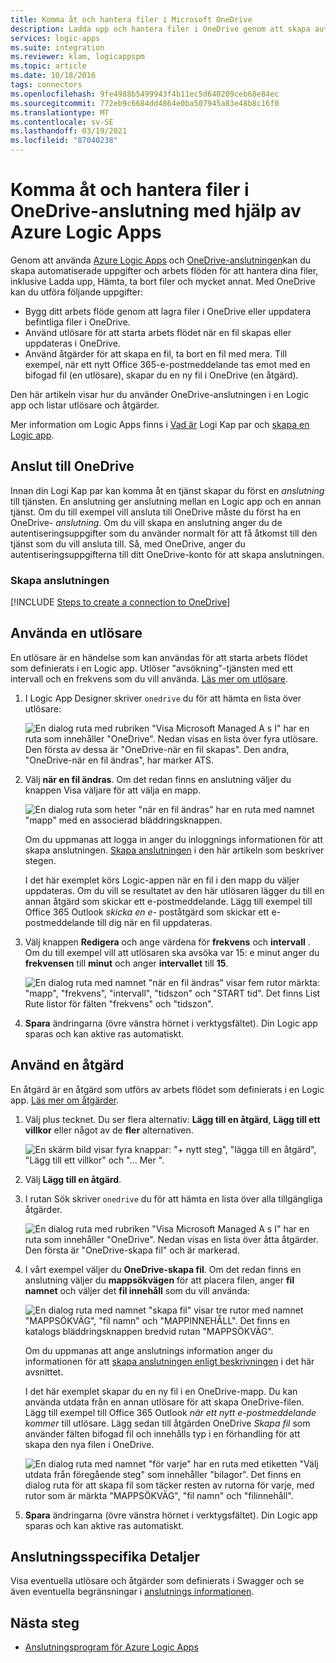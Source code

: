 ```yaml
---
title: Komma åt och hantera filer i Microsoft OneDrive
description: Ladda upp och hantera filer i OneDrive genom att skapa automatiserade arbets flöden i Azure Logic Apps
services: logic-apps
ms.suite: integration
ms.reviewer: klam, logicappspm
ms.topic: article
ms.date: 10/18/2016
tags: connectors
ms.openlocfilehash: 9fe4988b5499943f4b11ec5d640209ceb68e84ec
ms.sourcegitcommit: 772eb9c6684dd4864e0ba507945a83e48b8c16f0
ms.translationtype: MT
ms.contentlocale: sv-SE
ms.lasthandoff: 03/19/2021
ms.locfileid: "87040238"
---
```

# <a name="access-and-manage-files-in-onedrive-connector-by-using-azure-logic-apps"></a>Komma åt och hantera filer i OneDrive-anslutning med hjälp av Azure Logic Apps

Genom att använda [Azure Logic Apps](../logic-apps/logic-apps-overview.md) och [OneDrive-anslutningen](/connectors/onedriveconnector/)kan du skapa automatiserade uppgifter och arbets flöden för att hantera dina filer, inklusive Ladda upp, Hämta, ta bort filer och mycket annat. Med OneDrive kan du utföra följande uppgifter:

* Bygg ditt arbets flöde genom att lagra filer i OneDrive eller uppdatera befintliga filer i OneDrive. 
* Använd utlösare för att starta arbets flödet när en fil skapas eller uppdateras i OneDrive.
* Använd åtgärder för att skapa en fil, ta bort en fil med mera. Till exempel, när ett nytt Office 365-e-postmeddelande tas emot med en bifogad fil (en utlösare), skapar du en ny fil i OneDrive (en åtgärd).

Den här artikeln visar hur du använder OneDrive-anslutningen i en Logic app och listar utlösare och åtgärder.

Mer information om Logic Apps finns i [Vad är](../logic-apps/logic-apps-overview.md) Logi Kap par och [skapa en Logic app](../logic-apps/quickstart-create-first-logic-app-workflow.md).

## <a name="connect-to-onedrive"></a>Anslut till OneDrive

Innan din Logi Kap par kan komma åt en tjänst skapar du först en *anslutning* till tjänsten. En anslutning ger anslutning mellan en Logic app och en annan tjänst. Om du till exempel vill ansluta till OneDrive måste du först ha en OneDrive- *anslutning*. Om du vill skapa en anslutning anger du de autentiseringsuppgifter som du använder normalt för att få åtkomst till den tjänst som du vill ansluta till. Så, med OneDrive, anger du autentiseringsuppgifterna till ditt OneDrive-konto för att skapa anslutningen.

### <a name="create-the-connection"></a>Skapa anslutningen

[!INCLUDE [Steps to create a connection to OneDrive](../../includes/connectors-create-api-onedrive.md)]

## <a name="use-a-trigger"></a>Använda en utlösare

En utlösare är en händelse som kan användas för att starta arbets flödet som definierats i en Logic app. Utlöser "avsökning"-tjänsten med ett intervall och en frekvens som du vill använda. [Läs mer om utlösare](../logic-apps/logic-apps-overview.md#logic-app-concepts).

1. I Logic App Designer skriver `onedrive` du för att hämta en lista över utlösare:  

   ![En dialog ruta med rubriken "Visa Microsoft Managed A s I" har en ruta som innehåller "OneDrive". Nedan visas en lista över fyra utlösare. Den första av dessa är "OneDrive-när en fil skapas". Den andra, "OneDrive-när en fil ändras", har marker ATS.](./media/connectors-create-api-onedrive/onedrive-1.png)

2. Välj **när en fil ändras**. Om det redan finns en anslutning väljer du knappen Visa väljare för att välja en mapp.

   ![En dialog ruta som heter "när en fil ändras" har en ruta med namnet "mapp" med en associerad bläddringsknappen.](./media/connectors-create-api-onedrive/sample-folder.png)

   Om du uppmanas att logga in anger du inloggnings informationen för att skapa anslutningen. [Skapa anslutningen](connectors-create-api-onedrive.md#create-the-connection) i den här artikeln som beskriver stegen.

   I det här exemplet körs Logic-appen när en fil i den mapp du väljer uppdateras. Om du vill se resultatet av den här utlösaren lägger du till en annan åtgärd som skickar ett e-postmeddelande. Lägg till exempel till Office 365 Outlook *skicka en e-* poståtgärd som skickar ett e-postmeddelande till dig när en fil uppdateras.

3. Välj knappen **Redigera** och ange värdena för **frekvens** och **intervall** . Om du till exempel vill att utlösaren ska avsöka var 15: e minut anger du **frekvensen** till **minut** och anger **intervallet** till **15**. 

   ![En dialog ruta med namnet "när en fil ändras" visar fem rutor märkta: "mapp", "frekvens", "intervall", "tidszon" och "START tid". Det finns List Rute listor för fälten "frekvens" och "tidszon".](./media/connectors-create-api-onedrive/trigger-properties.png)

4. **Spara** ändringarna (övre vänstra hörnet i verktygsfältet). Din Logic app sparas och kan aktive ras automatiskt.

## <a name="use-an-action"></a>Använd en åtgärd

En åtgärd är en åtgärd som utförs av arbets flödet som definierats i en Logic app. [Läs mer om åtgärder](../logic-apps/logic-apps-overview.md#logic-app-concepts).

1. Välj plus tecknet. Du ser flera alternativ: **Lägg till en åtgärd**, **Lägg till ett villkor** eller något av de **fler** alternativen.

   ![En skärm bild visar fyra knappar: "+ nytt steg", "lägga till en åtgärd", "Lägg till ett villkor" och "... Mer ".](./media/connectors-create-api-onedrive/add-action.png)

2. Välj **Lägg till en åtgärd**.

3. I rutan Sök skriver `onedrive` du för att hämta en lista över alla tillgängliga åtgärder.

   ![En dialog ruta med rubriken "Visa Microsoft Managed A s I" har en ruta som innehåller "OneDrive". Nedan visas en lista över åtta åtgärder. Den första är "OneDrive-skapa fil" och är markerad.](./media/connectors-create-api-onedrive/onedrive-actions.png) 

4. I vårt exempel väljer du **OneDrive-skapa fil**. Om det redan finns en anslutning väljer du **mappsökvägen** för att placera filen, anger **fil namnet** och väljer det **fil innehåll** som du vill använda:  

   ![En dialog ruta med namnet "skapa fil" visar tre rutor med namnet "MAPPSÖKVÄG", "fil namn" och "MAPPINNEHÅLL". Det finns en katalogs bläddringsknappen bredvid rutan "MAPPSÖKVÄG".](./media/connectors-create-api-onedrive/sample-action.png)

   Om du uppmanas att ange anslutnings information anger du informationen för att [skapa anslutningen enligt beskrivningen](#create-the-connection) i det här avsnittet.

   I det här exemplet skapar du en ny fil i en OneDrive-mapp. Du kan använda utdata från en annan utlösare för att skapa OneDrive-filen. Lägg till exempel till Office 365 Outlook *när ett nytt e-postmeddelande kommer* till utlösare. Lägg sedan till åtgärden OneDrive *Skapa fil* som använder fälten bifogad fil och innehålls typ i en förhandling för att skapa den nya filen i OneDrive.

   ![En dialog ruta med namnet "för varje" har en ruta med etiketten "Välj utdata från föregående steg" som innehåller "bilagor". Det finns en dialog ruta för att skapa fil som täcker resten av rutorna för varje, med rutor som är märkta "MAPPSÖKVÄG", "fil namn" och "filinnehåll". ](./media/connectors-create-api-onedrive/foreach-action.png)

5. **Spara** ändringarna (övre vänstra hörnet i verktygsfältet). Din Logic app sparas och kan aktive ras automatiskt.

## <a name="connector-specific-details"></a>Anslutningsspecifika Detaljer

Visa eventuella utlösare och åtgärder som definierats i Swagger och se även eventuella begränsningar i [anslutnings informationen](/connectors/onedriveconnector/).

## <a name="next-steps"></a>Nästa steg

* [Anslutningsprogram för Azure Logic Apps](apis-list.md)
